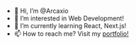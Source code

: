 - 👋 Hi, I’m @Arcaxio
- 👀 I’m interested in Web Development!
- 🌱 I’m currently learning React, Next.js!
- 📫 How to reach me? Visit my [portfolio!](https://www.arcaxio.com/)

<!---
Arcaxio/Arcaxio is a ✨ special ✨ repository because its `README.md` (this file) appears on your GitHub profile.
You can click the Preview link to take a look at your changes.
--->
